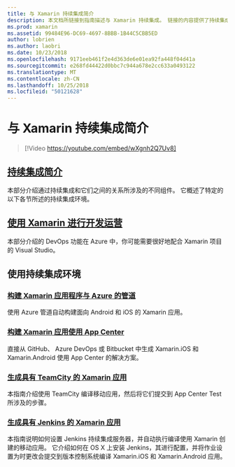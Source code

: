 ```yaml
---
title: 与 Xamarin 持续集成简介
description: 本文档所链接到指南描述与 Xamarin 持续集成。 链接的内容提供了持续集成的概述，并讨论了应用中心的生成、 TeamCity 和 Jenkins。
ms.prod: xamarin
ms.assetid: 99484E96-DC69-4697-8BBB-1B44C5CBB5ED
author: lobrien
ms.author: laobri
ms.date: 10/23/2018
ms.openlocfilehash: 9171eeb461f2e4d363de6e01ea92fa448f04d41a
ms.sourcegitcommit: e268fd44422d0bbc7c944a678e2cc633a0493122
ms.translationtype: MT
ms.contentlocale: zh-CN
ms.lasthandoff: 10/25/2018
ms.locfileid: "50121628"
---
```

# <a name="introduction-to-continuous-integration-with-xamarin"></a>与 Xamarin 持续集成简介

> [!Video https://youtube.com/embed/wXgnh2Q7Uv8]

## <a name="introduction-to-continuous-integrationtoolsciintro-to-cimd"></a>[持续集成简介](~/tools/ci/intro-to-ci.md)

本部分介绍通过持续集成和它们之间的关系所涉及的不同组件。 它概述了特定的以下各节所述的持续集成环境。

## <a name="devops-with-xamarintoolscidevopsmd"></a>[使用 Xamarin 进行开发运营](~/tools/ci/devops.md)

本部分介绍的 DevOps 功能在 Azure 中，你可能需要很好地配合 Xamarin 项目的 Visual Studio。

## <a name="working-with-continuous-integration-environments"></a>使用持续集成环境

### <a name="build-xamarin-apps-with-azure-pipelineshttpsdocsmicrosoftcomazuredevopspipelineslanguagesxamarin"></a>[构建 Xamarin 应用程序与 Azure 的管道](https://docs.microsoft.com/azure/devops/pipelines/languages/xamarin/)

使用 Azure 管道自动构建面向 Android 和 iOS 的 Xamarin 应用。

### <a name="build-xamarin-apps-using-app-centerhttpsdocsmicrosoftcomappcenterbuildxamarin"></a>[构建 Xamarin 应用使用 App Center](https://docs.microsoft.com/appcenter/build/xamarin/)

直接从 GitHub、 Azure DevOps 或 Bitbucket 中生成 Xamarin.iOS 和 Xamarin.Android 使用 App Center 的解决方案。

### <a name="build-xamarin-apps-with-teamcitytoolsciteamcitymd"></a>[生成具有 TeamCity 的 Xamarin 应用](~/tools/ci/teamcity.md)

本指南介绍使用 TeamCity 编译移动应用，然后将它们提交到 App Center Test 所涉及的步骤。

### <a name="build-xamarin-apps-with-jenkinstoolscijenkins-walkthroughmd"></a>[生成具有 Jenkins 的 Xamarin 应用](~/tools/ci/jenkins-walkthrough.md)

本指南说明如何设置 Jenkins 持续集成服务器，并自动执行编译使用 Xamarin 创建的移动应用。 它介绍如何在 OS X 上安装 Jenkins，其进行配置，并将作业设置为时更改会提交到版本控制系统编译 Xamarin.iOS 和 Xamarin.Android 应用。
